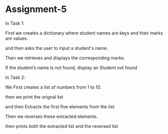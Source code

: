 # Assignment-5
In Task 1:

First we creates a dictionary where student names are keys and their marks are values.

and then asks the user to input a student's name.

Then we retrieves and displays the corresponding marks.

If the student’s name is not found, display an Student not found 

In Task 2:

We First creates a list of numbers from 1 to 10.

then we print the orignal list

and then Extracts the first five elements from the list.

Then we reverses these extracted elements.

then prints both the extracted list and the reversed list
